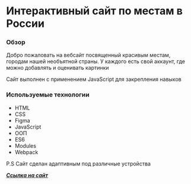 # Интерактивный сайт по местам в России

### Обзор

Добро пожаловать на вебсайт посвященный красивым местам, городам нашей необъятной страны. У каждого есть свой аккаунт, где можно добавлять и оценивать картинки

Сайт выполнен с применением JavaScript для закрепления навыков

### Используемые технологии

- HTML
- CSS
- Figma
- JavaScript
- ООП
- ES6
- Modules
- Webpack

P.S Сайт сделан адаптивным под различные устройства

**_[Ссылка на сайт](https://imater1al.github.io/mesto/)_**
